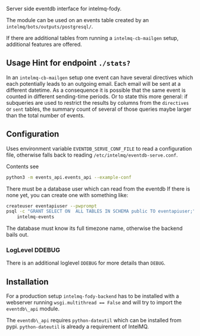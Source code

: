 Server side eventdb interface for intelmq-fody.

The module can be used on an events table created by an
`intelmq/bots/outputs/postgresql/`.

If there are additional tables from running a `intelmq-cb-mailgen` setup,
additional features are offered.

## Usage Hint for endpoint `./stats?`

In an `intelmq-cb-mailgen` setup one event can have several directives
which each potentially leads to an outgoing email.
Each email will be sent at a different datetime.
As a consequence it is possible that the same event is counted in different
sending-time periods. Or to state this more general: if subqueries
are used to restrict the results by columns from the `directives`
or `sent` tables, the summary count of several of those queries maybe larger
than the total number of events.


## Configuration
Uses environment variable ```EVENTDB_SERVE_CONF_FILE``` to read
a configuration file, otherwise falls back to
reading `/etc/intelmq/eventdb-serve.conf`.

Contents see
```sh
python3 -m events_api.events_api --example-conf
```
There must be a database user which can read from the eventdb
If there is none yet, you can create one with something like:

```sh
createuser eventapiuser --pwprompt
psql -c "GRANT SELECT ON  ALL TABLES IN SCHEMA public TO eventapiuser;" \
    intelmq-events
```

The database must know its full timezone name, otherwise the backend bails out.


### LogLevel DDEBUG

There is an additional loglevel `DDEBUG`
for more details than `DEBUG`.

## Installation
For a production setup `intelmq-fody-backend` has to be installed
with a webserver running `wsgi.multithread == False` and will try
to import the `eventdb\_api` module.

The `eventdb\_api` requires `python-dateutil` which can be installed from pypi.
`python-dateutil` is already a requirement of IntelMQ.
